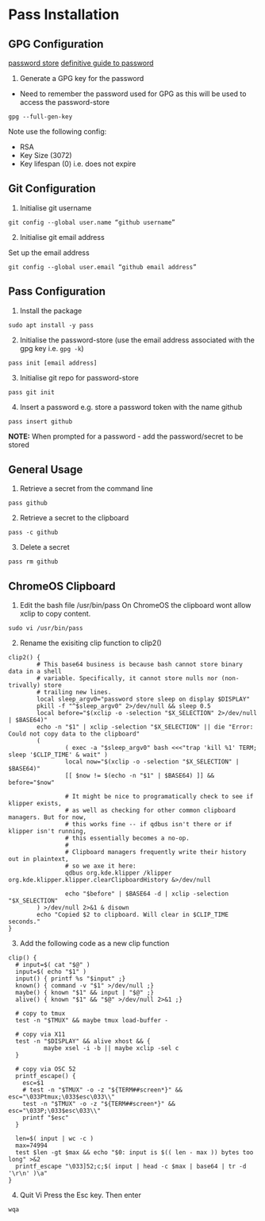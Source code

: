 # Pass Installation

## GPG Configuration

[password store](https://www.passwordstore.org/)
[definitive guide to password](https://medium.com/@chasinglogic/the-definitive-guide-to-password-store-c337a8f023a1)


1. Generate a GPG key for the password
* Need to remember the password used for GPG as this will be used to access the password-store

```
gpg --full-gen-key
```

Note use the following config:
* RSA
* Key Size (3072)
* Key lifespan (0) i.e. does not expire

## Git Configuration

1. Initialise git username


```
git config --global user.name “github username”
```

2. Initialise git email address

Set up the email address
```
git config --global user.email “github email address”
```

## Pass Configuration

1. Install the package
```
sudo apt install -y pass
```

2. Initialise the password-store (use the email address associated with the gpg key i.e. `gpg -k`)
```
pass init [email address]
```

3. Initialise git repo for password-store
```
pass git init
```

4.  Insert a password e.g. store a password token with the name github
```
pass insert github
```
__NOTE:__ When prompted for a password - add the password/secret to be stored

## General Usage

1. Retrieve a secret from the command line
```
pass github
```

2. Retrieve a secret to the clipboard
```
pass -c github
```

3. Delete a secret
```
pass rm github
```


## ChromeOS Clipboard

1. Edit the bash file /usr/bin/pass
On ChromeOS the clipboard wont allow xclip to copy content. 
```
sudo vi /usr/bin/pass
```

2. Rename the exisiting clip function to clip2()
```
clip2() {
        # This base64 business is because bash cannot store binary data in a shell
        # variable. Specifically, it cannot store nulls nor (non-trivally) store
        # trailing new lines.
        local sleep_argv0="password store sleep on display $DISPLAY"
        pkill -f "^$sleep_argv0" 2>/dev/null && sleep 0.5 
        local before="$(xclip -o -selection "$X_SELECTION" 2>/dev/null | $BASE64)"
        echo -n "$1" | xclip -selection "$X_SELECTION" || die "Error: Could not copy data to the clipboard"
        (   
                ( exec -a "$sleep_argv0" bash <<<"trap 'kill %1' TERM; sleep '$CLIP_TIME' & wait" )
                local now="$(xclip -o -selection "$X_SELECTION" | $BASE64)"
                [[ $now != $(echo -n "$1" | $BASE64) ]] && before="$now"

                # It might be nice to programatically check to see if klipper exists,
                # as well as checking for other common clipboard managers. But for now,
                # this works fine -- if qdbus isn't there or if klipper isn't running,
                # this essentially becomes a no-op.
                #   
                # Clipboard managers frequently write their history out in plaintext,
                # so we axe it here:
                qdbus org.kde.klipper /klipper org.kde.klipper.klipper.clearClipboardHistory &>/dev/null

                echo "$before" | $BASE64 -d | xclip -selection "$X_SELECTION"
        ) >/dev/null 2>&1 & disown
        echo "Copied $2 to clipboard. Will clear in $CLIP_TIME seconds."
}
```

3. Add the following code as a new clip function
```
clip() {
  # input=$( cat "$@" )
  input=$( echo "$1" )
  input() { printf %s "$input" ;}
  known() { command -v "$1" >/dev/null ;}
  maybe() { known "$1" && input | "$@" ;}
  alive() { known "$1" && "$@" >/dev/null 2>&1 ;}
  
  # copy to tmux
  test -n "$TMUX" && maybe tmux load-buffer -
  
  # copy via X11
  test -n "$DISPLAY" && alive xhost && {
          maybe xsel -i -b || maybe xclip -sel c
  }

  # copy via OSC 52
  printf_escape() {
    esc=$1
    # test -n "$TMUX" -o -z "${TERM##screen*}" && esc="\033Ptmux;\033$esc\033\\"
    test -n "$TMUX" -o -z "${TERM##screen*}" && esc="\033P;\033$esc\033\\"
    printf "$esc"
  }

  len=$( input | wc -c ) 
  max=74994
  test $len -gt $max && echo "$0: input is $(( len - max )) bytes too long" >&2
  printf_escape "\033]52;c;$( input | head -c $max | base64 | tr -d '\r\n' )\a"
}
```

4. Quit Vi
Press the Esc key. Then enter
```
wqa
```
